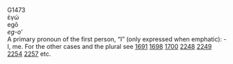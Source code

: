 G1473  
ἐγώ  
egō  
*eg-o‘*  
A primary pronoun of the first person, “I” (only expressed when
emphatic): - I, me. For the other cases and the plural see [1691](g1691)
[1698](g1698) [1700](g1700) [2248](g2248) [2249](g2249) [2254](g2254)
[2257](g2257) etc.  

